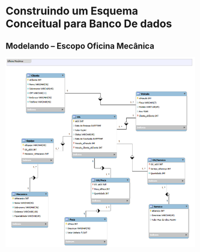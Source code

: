 # Construindo um Esquema Conceitual para Banco De dados

## Modelando – Escopo Oficina Mecânica
![bd_ordem](https://github.com/joaopaulonsilva/sql_database_specialist/blob/main/desafios/construindo_um_esquema_conceitual_para_banco_de_dados/oficina_mecanica.png)
